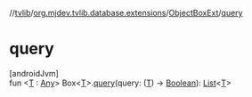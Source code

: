 //[tvlib](../../../index.md)/[org.mjdev.tvlib.database.extensions](../index.md)/[ObjectBoxExt](index.md)/[query](query.md)

# query

[androidJvm]\
fun &lt;[T](query.md) : [Any](https://kotlinlang.org/api/latest/jvm/stdlib/kotlin/-any/index.html)&gt; Box&lt;[T](query.md)&gt;.[query](query.md)(query: ([T](query.md)) -&gt; [Boolean](https://kotlinlang.org/api/latest/jvm/stdlib/kotlin/-boolean/index.html)): [List](https://kotlinlang.org/api/latest/jvm/stdlib/kotlin.collections/-list/index.html)&lt;[T](query.md)&gt;
